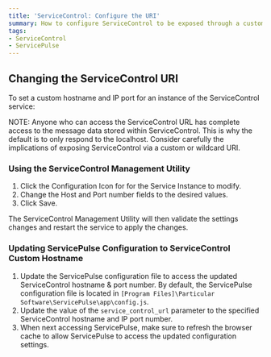 ```yaml
---
title: 'ServiceControl: Configure the URI'
summary: How to configure ServiceControl to be exposed through a custom hostname and IP port
tags:
- ServiceControl
- ServicePulse
---
```



## Changing the ServiceControl URI

To set a custom hostname and IP port for an instance of the ServiceControl service:

NOTE: Anyone who can access the ServiceControl URL has complete access to the message data stored within ServiceControl. This is  why the default is to only respond to the localhost. Consider carefully the implications of exposing ServiceControl via a custom or wildcard URI.


### Using the ServiceControl Management Utility

 1. Click the Configuration Icon for for the Service Instance to modify.
 1. Change the Host and Port number fields to the desired values.
 1. Click Save.

The ServiceControl Management Utility will then validate the settings changes and restart the service to apply the changes.


### Updating ServicePulse Configuration to ServiceControl Custom Hostname

 1. Update the ServicePulse configuration file to access the updated ServiceControl hostname & port number. By default, the ServicePulse configuration file is located in `[Program Files]\Particular Software\ServicePulse\app\config.js`.
 1. Update the value of the `service_control_url` parameter to the specified ServiceControl hostname and IP port number.
 1. When next accessing ServicePulse, make sure to refresh the browser cache to allow ServicePulse to access the updated configuration settings.
